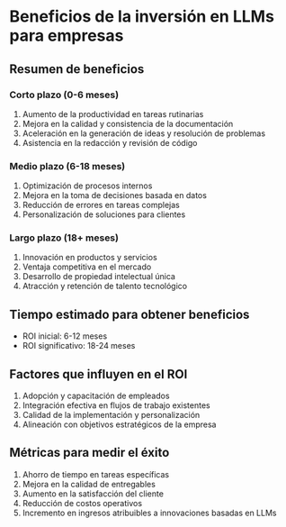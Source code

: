 # Beneficios de la inversión en LLMs para empresas

## Resumen de beneficios

### Corto plazo (0-6 meses)
1. Aumento de la productividad en tareas rutinarias
2. Mejora en la calidad y consistencia de la documentación
3. Aceleración en la generación de ideas y resolución de problemas
4. Asistencia en la redacción y revisión de código

### Medio plazo (6-18 meses)
1. Optimización de procesos internos
2. Mejora en la toma de decisiones basada en datos
3. Reducción de errores en tareas complejas
4. Personalización de soluciones para clientes

### Largo plazo (18+ meses)
1. Innovación en productos y servicios
2. Ventaja competitiva en el mercado
3. Desarrollo de propiedad intelectual única
4. Atracción y retención de talento tecnológico

## Tiempo estimado para obtener beneficios

- ROI inicial: 6-12 meses
- ROI significativo: 18-24 meses

## Factores que influyen en el ROI
1. Adopción y capacitación de empleados
2. Integración efectiva en flujos de trabajo existentes
3. Calidad de la implementación y personalización
4. Alineación con objetivos estratégicos de la empresa

## Métricas para medir el éxito
1. Ahorro de tiempo en tareas específicas
2. Mejora en la calidad de entregables
3. Aumento en la satisfacción del cliente
4. Reducción de costos operativos
5. Incremento en ingresos atribuibles a innovaciones basadas en LLMs
